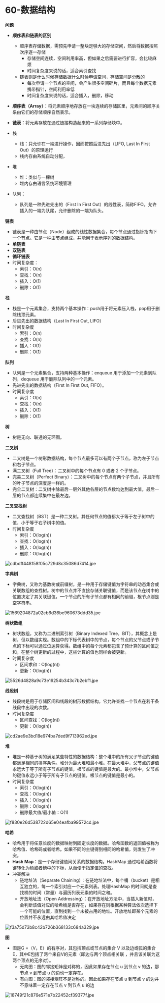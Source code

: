 # 60-数据结构

**问题**

* **顺序表和链表的区别**
    * 顺序表存储数据，需预先申请一整块足够大的存储空间，然后将数据按照次序逐一存储
        * 存储空间连续，空间利用率高，但如果之后需要进行扩容，会比较麻烦
        * 时间复杂度来说的话，适合索引查找
    * 链表则是什么时候存储数据什么时候申请空间，存储空间是分散的
        * 每次申请一个节点的空间，会产生很多空间碎片，而且每个数据元素携带指针，空间利用率低
        * 时间复杂度来说的话，适合插入，删除，移动

* **顺序表（Array）**：将元素顺序地存放在一块连续的存储区里，元素间的顺序关系由它们的存储顺序自然表示。
* **链表**：将元素存放在通过链接构造起来的一系列存储块中。
* 栈
    * 栈：只允许在一端进行操作，因而按照后进先出（LIFO, Last In First Out）的原理运行
    * 栈内存由系统自动分配，
* 堆
    * 堆：类似与一棵树
    * 堆内存由语言系统环境管理
* 队列：
    * 队列是一种先进先出的（First In First Out）的线性表，简称FIFO。允许插入的一端为队尾，允许删除的一端为队头。

**链表**

* 链表是一种由节点（Node）组成的线性数据集合，每个节点通过指针指向下一个节点。它是一种由节点组成，并能用于表示序列的数据结构。
* **单链表**
* **双链表**
* **循环链表**
* 时间复杂度：
    * 索引：O(n)
    * 查找：O(n)
    * 插入：O(1)
    * 删除：O(1)

**栈**

* 栈是一个元素集合，支持两个基本操作：push用于将元素压入栈，pop用于删除栈顶元素。
* 后进先出的数据结构（Last In First Out, LIFO）
* 时间复杂度
    * 索引：O(n)
    * 查找：O(n)
    * 插入：O(1)
    * 删除：O(1)

**队列**

* 队列是一个元素集合，支持两种基本操作：enqueue 用于添加一个元素到队列，dequeue 用于删除队列中的一个元素。
* 先进先出的数据结构（First In First Out, FIFO）。
* 时间复杂度
    * 索引：O(n)
    * 查找：O(n)
    * 插入：O(1)
    * 删除：O(1)

**树**

* 树是无向、联通的无环图。

**二叉树**

* 二叉树是一个树形数据结构，每个节点最多可以有两个子节点，称为左子节点和右子节点。
* 满二叉树（Full Tree）：二叉树中的每个节点有 0 或者 2 个子节点。
* 完美二叉树（Perfect Binary）：二叉树中的每个节点有两个子节点，并且所有的叶子节点的深度是一样的。
* 完全二叉树：二叉树中除最后一层外其他各层的节点数均达到最大值，最后一层的节点都连续集中在最左边。


**二叉查找树**

* 二叉查找树（BST）是一种二叉树。其任何节点的值都大于等于左子树中的值，小于等于右子树中的值。
* 时间复杂度
    * 索引：O(log(n))
    * 查找：O(log(n))
    * 插入：O(log(n))
    * 删除：O(log(n))

![cdbdff448158f05c729d8c35086d7414.jpe](./image/cdbdff448158f05c729d8c35086d7414.jpg)

**字典树**

* 字典树，又称为基数树或前缀树，是一种用于存储键值为字符串的动态集合或关联数组的查找树。树中的节点并不直接存储关联键值，而是该节点在树中的位置决定了其关联键值。一个节点的所有子节点都有相同的前缀，根节点则是空字符串。

![1569204872a02cb6d36be960673ddd35.jpe](./image/1569204872a02cb6d36be960673ddd35.jpg)

**树状数组**

* 树状数组，又称为二进制索引树（Binary Indexed Tree，BIT），其概念上是树，但以数组实现。数组中的下标代表树中的节点，每个节点的父节点或子节点的下标可以通过位运算获得。数组中的每个元素都包含了预计算的区间值之和，在整个树更新的过程中，这些计算的值也同样会被更新。
* 时间复杂度
    * 区间求和：O(log(n))
    * 更新：O(log(n))

![5526d4828a9c73e16254b343c7b2ebf1.jpe](./image/5526d4828a9c73e16254b343c7b2ebf1.jpg)

**线段树**

* 线段树是用于存储区间和线段的树形数据结构。它允许查找一个节点在若干条线段中出现的次数。
* 时间复杂度
    * 区间查找：O(log(n))
    * 更新：O(log(n))

![cd2ae9e3bd18e974ba7ded9f713962ed.jpe](./image/cd2ae9e3bd18e974ba7ded9f713962ed.jpg)

**堆**

* 堆是一种基于树的满足某些特性的数据结构：整个堆中的所有父子节点的键值都满足相同的排序条件。堆分为最大堆和最小堆。在最大堆中，父节点的键值永远大于等于所有子节点的键值，根节点的键值是最大的。最小堆中，父节点的键值永远小于等于所有子节点的键值，根节点的键值是最小的。
* 时间复杂度
    * 索引：O(log(n))
    * 查找：O(log(n))
    * 插入：O(log(n))
    * 删除：O(log(n))
    * 删除最大值/最小值：O(1)

![f830e26d538722d65e04eafba99572cd.jpe](./image/f830e26d538722d65e04eafba99572cd.jpg)

**哈希**

* 哈希用于将任意长度的数据映射到固定长度的数据。哈希函数的返回值被称为哈希值、哈希码或者哈希。如果不同的主键得到相同的哈希值，则发生了冲突。
* **Hash Map**：是一个存储键值间关系的数据结构。HashMap 通过哈希函数将键转化为桶或者槽中的下标，从而便于指定值的查找。
* 冲突解决
  * 链地址法（Separate Chaining）：在链地址法中，每个桶（bucket）是相互独立的，每一个索引对应一个元素列表。处理HashMap 的时间就是查找桶的时间（常量）与遍历列表元素的时间之和。
  * 开放地址法（Open Addressing）：在开放地址方法中，当插入新值时，会判断该值对应的哈希桶是否存在，如果存在则根据某种算法依次选择下一个可能的位置，直到找到一个未被占用的地址。开放地址即某个元素的位置并不永远由其哈希值决定

![f3a75d73b8c42b726b368133c684a329.jpe](./image/f3a75d73b8c42b726b368133c684a329.jpg)

**图**

* 图是G =（V，E）的有序对，其包括顶点或节点的集合 V 以及边或弧的集合E，其中E包括了两个来自V的元素（即边与两个顶点相关联 ，并且该关联为这两个顶点的无序对）。
  * 无向图：图的邻接矩阵是对称的，因此如果存在节点 u 到节点 v 的边，那节点 v 到节点 u 的边也一定存在。
  * 有向图：图的邻接矩阵不是对称的。因此如果存在节点 u 到节点 v 的边并不意味着一定存在节点 v 到节点 u 的边

![18749f21c876e571e7b22452cf39377f.jpe](./image/18749f21c876e571e7b22452cf39377f.jpg)
